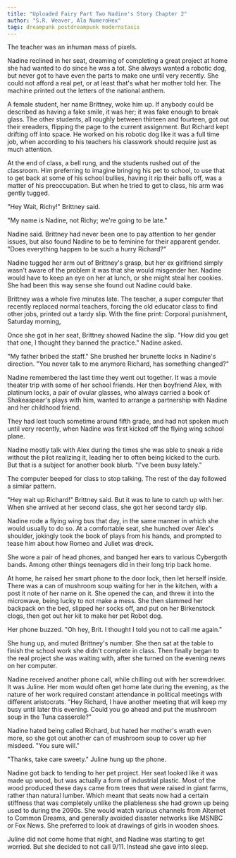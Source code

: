 ```yaml
---
title: "Uploaded Fairy Part Two Nadine's Story Chapter 2"
author: "S.R. Weaver, Ala NumeroHex"
tags: dreampunk postdreampunk modernstasis
---
```

The teacher was an inhuman mass of pixels.

Nadine reclined in her seat, dreaming of completing a great project at home she had wanted to do since he was a tot. She always wanted a robotic dog, but never got to have even the parts to make one until very recently. She could not afford a real pet, or at least that's what her mother told her. The machine printed out the letters of the national anthem.

A female student, her name Brittney, woke him up. If anybody could be described as having a fake smile, it was her; it was fake enough to break glass. The other students, all roughly between thirteen and fourteen, got out their ereaders, flipping the page to the current assignment. But Richard kept drifting off into space. He worked on his robotic dog like it was a full time job, when according to his teachers his classwork should require just as much attention.

At the end of class, a bell rung, and the students rushed out of the classroom. Him preferring to imagine bringing his pet to school, to use that to get back at some of his school bullies, having it rip their balls off, was a matter of his preoccupation. But when he tried to get to class, his arm was gently tugged.

"Hey Wait, Richy!" Brittney said.

"My name is Nadine, not Richy; we're going to be late."

Nadine said. Brittney had never been one to pay attention to her gender issues, but also found Nadine to be to feminine for their apparent gender. "Does everything happen to be such a hurry Richard?"

Nadine tugged her arm out of Brittney's grasp, but her ex girlfriend simply wasn't aware of the problem it was that she would misgender her. Nadine would have to keep an eye on her at lunch, or she might steal her cookies. She had been this way sense she found out Nadine could bake.

Brittney was a whole five minutes late. The teacher, a super computer that recently replaced normal teachers, forcing the old educator class to find other jobs, printed out a tardy slip. With the fine print: Corporal punishment, Saturday morning,

Once she got in her seat, Brittney showed Nadine the slip. "How did you get that one, I thought they banned the practice." Nadine asked.

"My father bribed the staff." She brushed her brunette locks in Nadine's direction. "You never talk to me anymore Richard, has something changed?"

Nadine remembered the last time they went out together. It was a movie theater trip with some of her school friends. Her then boyfriend Alex, with platinum locks, a pair of ovular glasses, who always carried a book of Shakeaspear's plays with him, wanted to arrange a partnership with Nadine and her childhood friend.

They had lost touch sometime around fifth grade, and had not spoken much until very recently, when Nadine was first kicked off the flying wing school plane.

Nadine mostly talk with Alex during the times she was able to sneak a ride without the pilot realizing it, leading her to often being kicked to the curb. But that is a subject for another book blurb. "I've been busy lately."

The computer beeped for class to stop talking. The rest of the day followed a similar pattern.

"Hey wait up Richard!" Brittney said. But it was to late to catch up with her. When she arrived at her second class, she got her second tardy slip.

Nadine rode a flying wing bus that day, in the same manner in which she would usually to do so. At a comfortable seat, she hunched over Alex's shoulder, jokingly took the book of plays from his hands, and prompted to tease him about how Romeo and Juliet was dreck.

She wore a pair of head phones, and banged her ears to various Cybergoth bands. Among other things teenagers did in their long trip back home.

At home, he raised her smart phone to the door lock, then let herself inside. There was a can of mushroom soup waiting for her in the kitchen, with a post it note of her name on it. She opened the can, and threw it into the microwave, being lucky to not make a mess. She then slammed her backpack on the bed, slipped her socks off, and put on her Birkenstock clogs, then got out her kit to make her pet Robot dog.

Her phone buzzed. "Oh hey, Brit. I thought I told you not to call me again."

She hung up, and muted Brittney's number. She then sat at the table to finish the school work she didn't complete in class. Then finally began to the real project she was waiting with, after she turned on the evening news on her computer.

Nadine received another phone call, while chilling out with her screwdriver. It was Juline. Her mom would often get home late during the evening, as the nature of her work required constant attendance in political meetings with different aristocrats. "Hey Richard, I have another meeting that will keep my busy until later this evening. Could you go ahead and put the mushroom soup in the Tuna casserole?"

Nadine hated being called Richard, but hated her mother's wrath even more, so she got out another can of mushroom soup to cover up her misdeed. "You sure will."

"Thanks, take care sweety." Juline hung up the phone.

Nadine got back to tending to her pet project. Her seat looked like it was made up wood, but was actually a form of industrial plastic. Most of the wood produced these days came from trees that were raised in giant farms, rather than natural lumber. Which meant that seats now had a certain stiffness that was completely unlike the pliableness she had grown up being used to during the 2090s. She would watch various channels from Alternet to Common Dreams, and generally avoided disaster networks like MSNBC or Fox News. She preferred to look at drawings of girls in wooden shoes.

Juline did not come home that night, and Nadine was starting to get worried. But she decided to not call 9/11. Instead she gave into sleep.

